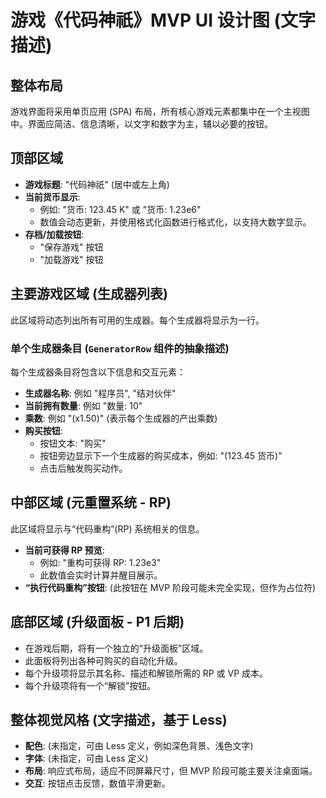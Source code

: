 # 游戏《代码神祇》MVP UI 设计图 (文字描述)

## 整体布局

游戏界面将采用单页应用 (SPA) 布局，所有核心游戏元素都集中在一个主视图中。界面应简洁、信息清晰，以文字和数字为主，辅以必要的按钮。

## 顶部区域

*   **游戏标题**: "代码神祇" (居中或左上角)
*   **当前货币显示**:
    *   例如: "货币: 123.45 K" 或 "货币: 1.23e6"
    *   数值会动态更新，并使用格式化函数进行格式化，以支持大数字显示。
*   **存档/加载按钮**:
    *   "保存游戏" 按钮
    *   "加载游戏" 按钮

## 主要游戏区域 (生成器列表)

此区域将动态列出所有可用的生成器。每个生成器将显示为一行。

### 单个生成器条目 (`GeneratorRow` 组件的抽象描述)

每个生成器条目将包含以下信息和交互元素：

*   **生成器名称**: 例如 "程序员", "结对伙伴"
*   **当前拥有数量**: 例如 "数量: 10"
*   **乘数**: 例如 "(x1.50)" (表示每个生成器的产出乘数)
*   **购买按钮**:
    *   按钮文本: "购买"
    *   按钮旁边显示下一个生成器的购买成本，例如: "(123.45 货币)"
    *   点击后触发购买动作。

## 中部区域 (元重置系统 - RP)

此区域将显示与“代码重构”(RP) 系统相关的信息。

*   **当前可获得 RP 预览**:
    *   例如: "重构可获得 RP: 1.23e3"
    *   此数值会实时计算并醒目展示。
*   **“执行代码重构”按钮**: (此按钮在 MVP 阶段可能未完全实现，但作为占位符)

## 底部区域 (升级面板 - P1 后期)

*   在游戏后期，将有一个独立的“升级面板”区域。
*   此面板将列出各种可购买的自动化升级。
*   每个升级项将显示其名称、描述和解锁所需的 RP 或 VP 成本。
*   每个升级项将有一个“解锁”按钮。

## 整体视觉风格 (文字描述，基于 Less)

*   **配色**: (未指定，可由 Less 定义，例如深色背景、浅色文字)
*   **字体**: (未指定，可由 Less 定义)
*   **布局**: 响应式布局，适应不同屏幕尺寸，但 MVP 阶段可能主要关注桌面端。
*   **交互**: 按钮点击反馈，数值平滑更新。